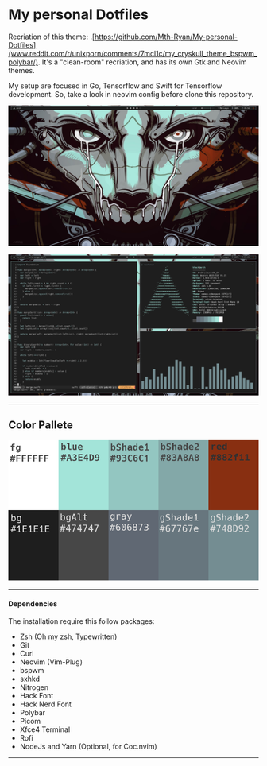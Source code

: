 # My personal Dotfiles
Recriation of this theme: .[https://github.com/Mth-Ryan/My-personal-Dotfiles](www.reddit.com/r/unixporn/comments/7mcl1c/my_cryskull_theme_bspwm_polybar/). It's a "clean-room" recriation, and has its own Gtk and Neovim themes.

My setup are focused in Go, Tensorflow and Swift for Tensorflow development. So, take a look in neovim config before clone this repository.

![Alt text](assets/ss01.png?raw=true "Desktop")


![Alt text](assets/ss02.png?raw=true "Desktop")
___
## Color Pallete
![Alt text](assets/pallete.png?raw=true "Desktop")
___
#### Dependencies

The installation require this follow packages:
* Zsh (Oh my zsh, Typewritten)
* Git
* Curl
* Neovim (Vim-Plug)
* bspwm
* sxhkd
* Nitrogen
* Hack Font
* Hack Nerd Font
* Polybar
* Picom
* Xfce4 Terminal
* Rofi
* NodeJs and Yarn (Optional, for Coc.nvim)
___
